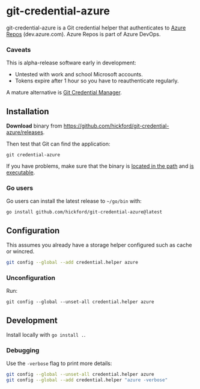 git-credential-azure
====================

git-credential-azure is a Git credential helper that authenticates to [Azure Repos](https://azure.microsoft.com/en-us/products/devops/repos) (dev.azure.com). Azure Repos is part of Azure DevOps.

### Caveats

This is alpha-release software early in development:

* Untested with work and school Microsoft accounts.
* Tokens expire after 1 hour so you have to reauthenticate regularly.

A mature alternative is [Git Credential Manager](https://github.com/GitCredentialManager/git-credential-manager).

## Installation

**Download** binary from https://github.com/hickford/git-credential-azure/releases.

Then test that Git can find the application:

	git credential-azure

If you have problems, make sure that the binary is [located in the path](https://superuser.com/a/284351/62691) and [is executable](https://askubuntu.com/a/229592/18504).

### Go users

Go users can install the latest release to `~/go/bin` with:

	go install github.com/hickford/git-credential-azure@latest

## Configuration

This assumes you already have a storage helper configured such as cache or wincred.

```sh
git config --global --add credential.helper azure
```

### Unconfiguration

Run:

	git config --global --unset-all credential.helper azure

## Development

Install locally with `go install .`.

### Debugging

Use the `-verbose` flag to print more details:

```sh
git config --global --unset-all credential.helper azure
git config --global --add credential.helper "azure -verbose"
```
